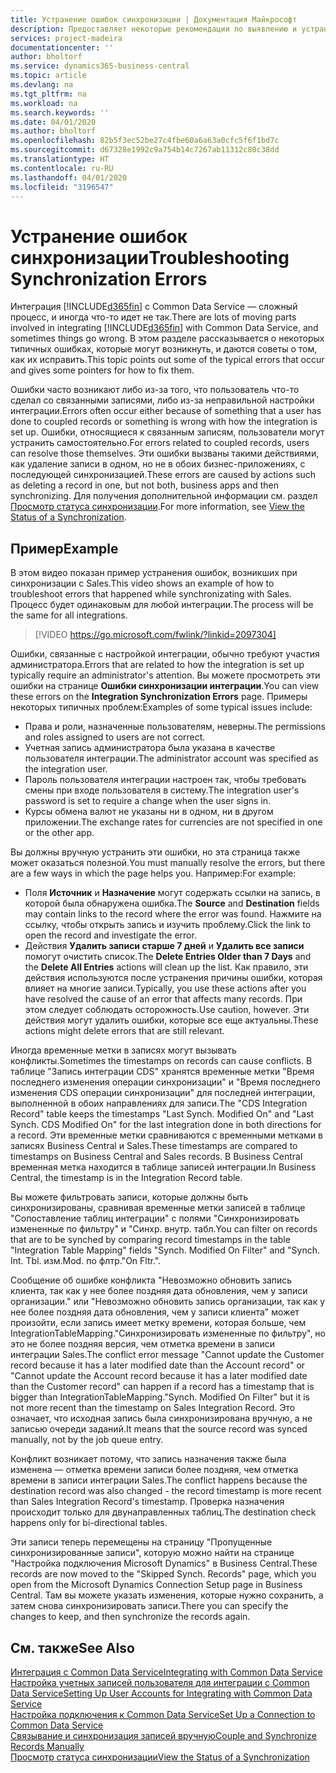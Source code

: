 ```yaml
---
title: Устранение ошибок синхронизации | Документация Майкрософт
description: Предоставляет некоторые рекомендации по выявлению и устранению ошибок синхронизации.
services: project-madeira
documentationcenter: ''
author: bholtorf
ms.service: dynamics365-business-central
ms.topic: article
ms.devlang: na
ms.tgt_pltfrm: na
ms.workload: na
ms.search.keywords: ''
ms.date: 04/01/2020
ms.author: bholtorf
ms.openlocfilehash: 82b5f3ec52be27c4fbe60a6a63a0cfc5f6f1bd7c
ms.sourcegitcommit: d67328e1992c9a754b14c7267ab11312c80c38dd
ms.translationtype: HT
ms.contentlocale: ru-RU
ms.lasthandoff: 04/01/2020
ms.locfileid: "3196547"
---
```

# <a name="troubleshooting-synchronization-errors"></a><span data-ttu-id="18d85-103">Устранение ошибок синхронизации</span><span class="sxs-lookup"><span data-stu-id="18d85-103">Troubleshooting Synchronization Errors</span></span>
<span data-ttu-id="18d85-104">Интеграция [!INCLUDE[d365fin](includes/d365fin_md.md)] с Common Data Service — сложный процесс, и иногда что-то идет не так.</span><span class="sxs-lookup"><span data-stu-id="18d85-104">There are lots of moving parts involved in integrating [!INCLUDE[d365fin](includes/d365fin_md.md)] with Common Data Service, and sometimes things go wrong.</span></span> <span data-ttu-id="18d85-105">В этом разделе рассказывается о некоторых типичных ошибках, которые могут возникнуть, и даются советы о том, как их исправить.</span><span class="sxs-lookup"><span data-stu-id="18d85-105">This topic points out some of the typical errors that occur and gives some pointers for how to fix them.</span></span>

<span data-ttu-id="18d85-106">Ошибки часто возникают либо из-за того, что пользователь что-то сделал со связанными записями, либо из-за неправильной настройки интеграции.</span><span class="sxs-lookup"><span data-stu-id="18d85-106">Errors often occur either because of something that a user has done to coupled records or something is wrong with how the integration is set up.</span></span> <span data-ttu-id="18d85-107">Ошибки, относящиеся к связанным записям, пользователи могут устранить самостоятельно.</span><span class="sxs-lookup"><span data-stu-id="18d85-107">For errors related to coupled records, users can resolve those themselves.</span></span> <span data-ttu-id="18d85-108">Эти ошибки вызваны такими действиями, как удаление записи в одном, но не в обоих бизнес-приложениях, с последующей синхронизацией.</span><span class="sxs-lookup"><span data-stu-id="18d85-108">These errors are caused by actions such as deleting a record in one, but not both, business apps and then synchronizing.</span></span> <span data-ttu-id="18d85-109">Для получения дополнительной информации см. раздел [Просмотр статуса синхронизации](admin-how-to-view-synchronization-status.md).</span><span class="sxs-lookup"><span data-stu-id="18d85-109">For more information, see [View the Status of a Synchronization](admin-how-to-view-synchronization-status.md).</span></span>

## <a name="example"></a><span data-ttu-id="18d85-110">Пример</span><span class="sxs-lookup"><span data-stu-id="18d85-110">Example</span></span>
<span data-ttu-id="18d85-111">В этом видео показан пример устранения ошибок, возникших при синхронизации с Sales.</span><span class="sxs-lookup"><span data-stu-id="18d85-111">This video shows an example of how to troubleshoot errors that happened while synchronizating with Sales.</span></span> <span data-ttu-id="18d85-112">Процесс будет одинаковым для любой интеграции.</span><span class="sxs-lookup"><span data-stu-id="18d85-112">The process will be the same for all integrations.</span></span> 

> [!VIDEO https://go.microsoft.com/fwlink/?linkid=2097304]

<span data-ttu-id="18d85-113">Ошибки, связанные с настройкой интеграции, обычно требуют участия администратора.</span><span class="sxs-lookup"><span data-stu-id="18d85-113">Errors that are related to how the integration is set up typically require an administrator's attention.</span></span> <span data-ttu-id="18d85-114">Вы можете просмотреть эти ошибки на странице **Ошибки синхронизации интеграции**.</span><span class="sxs-lookup"><span data-stu-id="18d85-114">You can view these errors on the **Integration Synchronization Errors** page.</span></span> <span data-ttu-id="18d85-115">Примеры некоторых типичных проблем:</span><span class="sxs-lookup"><span data-stu-id="18d85-115">Examples of some typical issues include:</span></span>  
  
* <span data-ttu-id="18d85-116">Права и роли, назначенные пользователям, неверны.</span><span class="sxs-lookup"><span data-stu-id="18d85-116">The permissions and roles assigned to users are not correct.</span></span>  
* <span data-ttu-id="18d85-117">Учетная запись администратора была указана в качестве пользователя интеграции.</span><span class="sxs-lookup"><span data-stu-id="18d85-117">The administrator account was specified as the integration user.</span></span>  
* <span data-ttu-id="18d85-118">Пароль пользователя интеграции настроен так, чтобы требовать смены при входе пользователя в систему.</span><span class="sxs-lookup"><span data-stu-id="18d85-118">The integration user's password is set to require a change when the user signs in.</span></span>  
* <span data-ttu-id="18d85-119">Курсы обмена валют не указаны ни в одном, ни в другом приложении.</span><span class="sxs-lookup"><span data-stu-id="18d85-119">The exchange rates for currencies are not specified in one or the other app.</span></span>  
  
<span data-ttu-id="18d85-120">Вы должны вручную устранить эти ошибки, но эта страница также может оказаться полезной.</span><span class="sxs-lookup"><span data-stu-id="18d85-120">You must manually resolve the errors, but there are a few ways in which the page helps you.</span></span> <span data-ttu-id="18d85-121">Например:</span><span class="sxs-lookup"><span data-stu-id="18d85-121">For example:</span></span>  

* <span data-ttu-id="18d85-122">Поля **Источник** и **Назначение** могут содержать ссылки на запись, в которой была обнаружена ошибка.</span><span class="sxs-lookup"><span data-stu-id="18d85-122">The **Source** and **Destination** fields may contain links to the record where the error was found.</span></span> <span data-ttu-id="18d85-123">Нажмите на ссылку, чтобы открыть запись и изучить проблему.</span><span class="sxs-lookup"><span data-stu-id="18d85-123">Click the link to open the record and investigate the error.</span></span>  
* <span data-ttu-id="18d85-124">Действия **Удалить записи старше 7 дней** и **Удалить все записи** помогут очистить список.</span><span class="sxs-lookup"><span data-stu-id="18d85-124">The **Delete Entries Older than 7 Days** and the **Delete All Entries** actions will clean up the list.</span></span> <span data-ttu-id="18d85-125">Как правило, эти действия используются после устранения причины ошибки, которая влияет на многие записи.</span><span class="sxs-lookup"><span data-stu-id="18d85-125">Typically, you use these actions after you have resolved the cause of an error that affects many records.</span></span> <span data-ttu-id="18d85-126">При этом следует соблюдать осторожность.</span><span class="sxs-lookup"><span data-stu-id="18d85-126">Use caution, however.</span></span> <span data-ttu-id="18d85-127">Эти действия могут удалить ошибки, которые все еще актуальны.</span><span class="sxs-lookup"><span data-stu-id="18d85-127">These actions might delete errors that are still relevant.</span></span>

<span data-ttu-id="18d85-128">Иногда временные метки в записях могут вызывать конфликты.</span><span class="sxs-lookup"><span data-stu-id="18d85-128">Sometimes the timestamps on records can cause conflicts.</span></span> <span data-ttu-id="18d85-129">В таблице "Запись интеграции CDS" хранятся временные метки "Время последнего изменения операции синхронизации" и "Время последнего изменения CDS операции синхронизации" для последней интеграции, выполненной в обоих направлениях для записи.</span><span class="sxs-lookup"><span data-stu-id="18d85-129">The "CDS Integration Record" table keeps the timestamps "Last Synch. Modified On" and "Last Synch. CDS Modified On" for the last integration done in both directions for a record.</span></span> <span data-ttu-id="18d85-130">Эти временные метки сравниваются с временными метками в записях Business Central и Sales.</span><span class="sxs-lookup"><span data-stu-id="18d85-130">These timestamps are compared to timestamps on Business Central and Sales records.</span></span> <span data-ttu-id="18d85-131">В Business Central временная метка находится в таблице записей интеграции.</span><span class="sxs-lookup"><span data-stu-id="18d85-131">In Business Central, the timestamp is in the Integration Record table.</span></span>

<span data-ttu-id="18d85-132">Вы можете фильтровать записи, которые должны быть синхронизированы, сравнивая временные метки записей в таблице "Сопоставление таблиц интеграции" с полями "Синхронизировать измененные по фильтру" и "Синхр. внутр. табл.</span><span class="sxs-lookup"><span data-stu-id="18d85-132">You can filter on records that are to be synched by comparing record timestamps in the table "Integration Table Mapping" fields "Synch. Modified On Filter" and "Synch. Int. Tbl.</span></span> <span data-ttu-id="18d85-133">изм.</span><span class="sxs-lookup"><span data-stu-id="18d85-133">Mod.</span></span> <span data-ttu-id="18d85-134">по флтр."</span><span class="sxs-lookup"><span data-stu-id="18d85-134">On Fltr.".</span></span>

<span data-ttu-id="18d85-135">Сообщение об ошибке конфликта "Невозможно обновить запись клиента, так как у нее более поздняя дата обновления, чем у записи организации." или "Невозможно обновить запись организации, так как у нее более поздняя дата обновления, чем у записи клиента" может произойти, если запись имеет метку времени, которая больше, чем IntegrationTableMapping."Синхронизировать измененные по фильтру", но это не более поздняя версия, чем отметка времени в записи интеграции Sales.</span><span class="sxs-lookup"><span data-stu-id="18d85-135">The conflict error message "Cannot update the Customer record because it has a later modified date than the Account record" or "Cannot update the Account record because it has a later modified date than the Customer record" can happen if a record has a timestamp that is bigger than IntegrationTableMapping."Synch. Modified On Filter" but it is not more recent than the timestamp on Sales Integration Record.</span></span> <span data-ttu-id="18d85-136">Это означает, что исходная запись была синхронизирована вручную, а не записью очереди заданий.</span><span class="sxs-lookup"><span data-stu-id="18d85-136">It means that the source record was synced manually, not by the job queue entry.</span></span> 

<span data-ttu-id="18d85-137">Конфликт возникает потому, что запись назначения также была изменена — отметка времени записи более поздняя, чем отметка времени в записи интеграции Sales.</span><span class="sxs-lookup"><span data-stu-id="18d85-137">The conflict happens because the destination record was also changed  - the record timestamp is more recent than Sales Integration Record's timestamp.</span></span> <span data-ttu-id="18d85-138">Проверка назначения происходит только для двунаправленных таблиц.</span><span class="sxs-lookup"><span data-stu-id="18d85-138">The destination check happens only for bi-directional tables.</span></span> 

<span data-ttu-id="18d85-139">Эти записи теперь перемещены на страницу "Пропущенные синхронизированные записи", которую можно найти на странице "Настройка подключения Microsoft Dynamics" в Business Central.</span><span class="sxs-lookup"><span data-stu-id="18d85-139">These records are now moved to the "Skipped Synch. Records" page, which you open from the Microsoft Dynamics Connection Setup page in Business Central.</span></span> <span data-ttu-id="18d85-140">Там вы можете указать изменения, которые нужно сохранить, а затем снова синхронизировать записи.</span><span class="sxs-lookup"><span data-stu-id="18d85-140">There you can specify the changes to keep, and then synchronize the records again.</span></span>

## <a name="see-also"></a><span data-ttu-id="18d85-141">См. также</span><span class="sxs-lookup"><span data-stu-id="18d85-141">See Also</span></span>
[<span data-ttu-id="18d85-142">Интеграция с Common Data Service</span><span class="sxs-lookup"><span data-stu-id="18d85-142">Integrating with Common Data Service</span></span>](admin-prepare-dynamics-365-for-sales-for-integration.md)  
[<span data-ttu-id="18d85-143">Настройка учетных записей пользователя для интеграции с Common Data Service</span><span class="sxs-lookup"><span data-stu-id="18d85-143">Setting Up User Accounts for Integrating with Common Data Service</span></span>](admin-setting-up-integration-with-dynamics-sales.md)  
[<span data-ttu-id="18d85-144">Настройка подключения к Common Data Service</span><span class="sxs-lookup"><span data-stu-id="18d85-144">Set Up a Connection to Common Data Service</span></span>](admin-how-to-set-up-a-dynamics-crm-connection.md)  
[<span data-ttu-id="18d85-145">Связывание и синхронизация записей вручную</span><span class="sxs-lookup"><span data-stu-id="18d85-145">Couple and Synchronize Records Manually</span></span>](admin-how-to-couple-and-synchronize-records-manually.md)  
[<span data-ttu-id="18d85-146">Просмотр статуса синхронизации</span><span class="sxs-lookup"><span data-stu-id="18d85-146">View the Status of a Synchronization</span></span>](admin-how-to-view-synchronization-status.md)  
